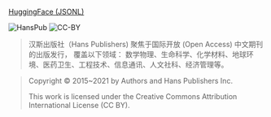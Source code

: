 [HuggingFace (JSONL)](https://huggingface.co/datasets/DreamBlooms/HansPub-15000-to-45000)

![HansPub](https://github.com/user-attachments/assets/8bd69875-3daf-42b0-908c-bedd70e1b5e2)
![CC-BY](https://github.com/user-attachments/assets/e4774d55-579a-40bb-89da-fe48c13b0d45)

> 汉斯出版社（Hans Publishers) 聚焦于国际开放 (Open Access) 中文期刊的出版发行， 覆盖以下领域： 数学物理、生命科学、化学材料、地球环境、医药卫生、工程技术、信息通讯、人文社科、经济管理等。



>  Copyright © 2015~2021 by Authors and Hans Publishers Inc.
> 
>  This work is licensed under the Creative Commons Attribution International License (CC BY).
